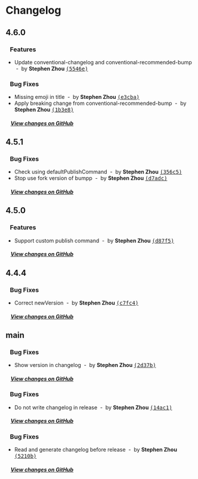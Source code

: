 # Changelog

## 4.6.0

### &nbsp;&nbsp;&nbsp;Features

- Update conventional-changelog and conventional-recommended-bump &nbsp;-&nbsp; by **Stephen Zhou** [<samp>(5546e)</samp>](https://github.com/hyoban/release-it-pnpm/commit/5546eb8)

### &nbsp;&nbsp;&nbsp;Bug Fixes

- Missing emoji in title &nbsp;-&nbsp; by **Stephen Zhou** [<samp>(e3cba)</samp>](https://github.com/hyoban/release-it-pnpm/commit/e3cbaf3)
- Apply breaking change from conventional-recommended-bump &nbsp;-&nbsp; by **Stephen Zhou** [<samp>(1b3e8)</samp>](https://github.com/hyoban/release-it-pnpm/commit/1b3e8fa)

##### &nbsp;&nbsp;&nbsp;&nbsp;[View changes on GitHub](https://github.com/hyoban/release-it-pnpm/compare/4.5.1...main)

## 4.5.1

### &nbsp;&nbsp;&nbsp;Bug Fixes

- Check using defaultPublishCommand &nbsp;-&nbsp; by **Stephen Zhou** [<samp>(356c5)</samp>](https://github.com/hyoban/release-it-pnpm/commit/356c59f)
- Stop use fork version of bumpp &nbsp;-&nbsp; by **Stephen Zhou** [<samp>(d7adc)</samp>](https://github.com/hyoban/release-it-pnpm/commit/d7adc5c)

##### &nbsp;&nbsp;&nbsp;&nbsp;[View changes on GitHub](https://github.com/hyoban/release-it-pnpm/compare/4.5.0...main)

## 4.5.0

### &nbsp;&nbsp;&nbsp;Features

- Support custom publish command &nbsp;-&nbsp; by **Stephen Zhou** [<samp>(d87f5)</samp>](https://github.com/hyoban/release-it-pnpm/commit/d87f5ae)

##### &nbsp;&nbsp;&nbsp;&nbsp;[View changes on GitHub](https://github.com/hyoban/release-it-pnpm/compare/4.4.4...main)

## 4.4.4

### &nbsp;&nbsp;&nbsp;Bug Fixes

- Correct newVersion &nbsp;-&nbsp; by **Stephen Zhou** [<samp>(c7fc4)</samp>](https://github.com/hyoban/release-it-pnpm/commit/c7fc449)

##### &nbsp;&nbsp;&nbsp;&nbsp;[View changes on GitHub](https://github.com/hyoban/release-it-pnpm/compare/4.4.3...main)

## main



### &nbsp;&nbsp;&nbsp;Bug Fixes

- Show version in changelog &nbsp;-&nbsp; by **Stephen Zhou** [<samp>(2d37b)</samp>](https://github.com/hyoban/release-it-pnpm/commit/2d37bce)

##### &nbsp;&nbsp;&nbsp;&nbsp;[View changes on GitHub](https://github.com/hyoban/release-it-pnpm/compare/4.4.2...main)

### &nbsp;&nbsp;&nbsp;Bug Fixes

- Do not write changelog in release &nbsp;-&nbsp; by **Stephen Zhou** [<samp>(14ac1)</samp>](https://github.com/hyoban/release-it-pnpm/commit/14ac1a8)

##### &nbsp;&nbsp;&nbsp;&nbsp;[View changes on GitHub](https://github.com/hyoban/release-it-pnpm/compare/4.4.1...main)

### &nbsp;&nbsp;&nbsp;Bug Fixes

- Read and generate changelog before release &nbsp;-&nbsp; by **Stephen Zhou** [<samp>(5210b)</samp>](https://github.com/hyoban/release-it-pnpm/commit/5210b1e)

##### &nbsp;&nbsp;&nbsp;&nbsp;[View changes on GitHub](https://github.com/hyoban/release-it-pnpm/compare/4.4.0...main)
